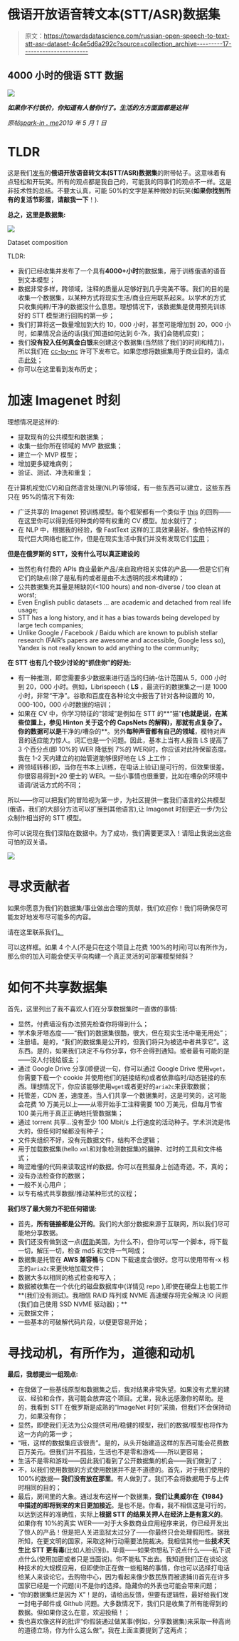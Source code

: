 # 俄语开放语音转文本(STT/ASR)数据集

> 原文：<https://towardsdatascience.com/russian-open-speech-to-text-stt-asr-dataset-4c4e5d6a292c?source=collection_archive---------17----------------------->

## 4000 小时的俄语 STT 数据

![](img/d9a47f0d915d03197beaf79193cbe01c.png)

***如果你不付铁价，你知道有人替你付了。生活的方方面面都是这样***

*原帖*[*spark-in . me*](https://spark-in.me/post/russian-open-stt-part1)*2019 年 5 月 1 日*

# TLDR

这是我们[发布](https://github.com/snakers4/open_stt/)的**俄语开放语音转文本(STT/ASR)数据集**的附带帖子。这意味着有点轻松和开玩笑。所有的观点都是我自己的，可能我的同事们的观点不一样。这是非技术性的总结。不要太认真，可能 50%的文字是某种微妙的玩笑(**如果你找到所有的复活节彩蛋，请敲我一下**！).

**总之，这里是数据集:**

![](img/c5999631f91fbaee70c68c4f9763ef33.png)

Dataset composition

TLDR:

*   我们已经收集并发布了一个具有**4000+小时**的数据集，用于训练俄语的语音到文本模型；
*   数据非常多样，跨领域，注释的质量从足够好到几乎完美不等。我们的目的是收集一个数据集，以某种方式将现实生活/商业应用联系起来。以学术的方式只收集纯粹/干净的数据没什么意思。理想情况下，该数据集是使用预先训练好的 STT 模型进行回购的第一步；
*   我们打算将这一数量增加到大约 10，000 小时，甚至可能增加到 20，000 小时，如果情况合适的话(我们知道如何达到 6-7k，我们会随机应变)；
*   我们**没有投入任何真金白银**来创建这个数据集(当然除了我们的时间和精力)，所以我们在 [cc-by-nc](https://creativecommons.org/licenses/by-nc/4.0/) 许可下发布它。如果您想将数据集用于商业目的，请点击[此处](https://github.com/snakers4/open_stt/#contacts)；
*   你可以在这里看到发布历史；

# 加速 Imagenet 时刻

理想情况是这样的:

*   提取现有的公共模型和数据集；
*   收集一些你所在领域的 MVP 数据集；
*   建立一个 MVP 模型；
*   增加更多疑难病例；
*   验证、测试、冲洗和重复；

在计算机视觉(CV)和自然语言处理(NLP)等领域，有一些东西可以建立，这些东西只在 95%的情况下有效:

*   广泛共享的 Imagenet 预训练模型。每个框架都有一个类似于 [this](https://github.com/Cadene/pretrained-models.pytorch) 的回购——在这里你可以得到任何种类的带有权重的 CV 模型。加水就行了；
*   在 NLP 中，根据我的经验，像 FastText 这样的工具效果最好。像伯特这样的现代巨大网络也能工作，但是在现实生活中我们并没有发现它们[实用](/complexity-generalization-computational-cost-in-nlp-modeling-of-morphologically-rich-languages-7fa2c0b45909)；

**但是在俄罗斯的 STT，没有什么可以真正建设的**

*   当然也有付费的 APIs 商业最新产品/来自政府相关实体的产品——但是它们有它们的缺点(除了是私有的或者是由不太透明的技术构建的)；
*   公共数据集充其量是稀缺的(<100 hours) and non-diverse / too clean at worst;
*   Even English public datasets … are academic and detached from real life usage;
*   STT has a long history, and it has a bias towards being developed by large tech companies;
*   Unlike Google / Facebook / Baidu which are known to publish stellar research (FAIR’s papers are awesome and accessible, Google less so), Yandex is not really known to add anything to the community;

**在 STT 也有几个较少讨论的“抓住你”的好处:**

*   有一种推测，即您需要多少数据来进行适当的归纳-估计范围从 5，000 小时到 20，000 小时。例如，Librispeech ( **LS** ，最流行的数据集之一)是 1000 小时，非常“干净”。谷歌和百度在各种论文中报告了针对各种设置的 10，000-100，000 小时数据的培训；
*   如果在 CV 中，你学习特征的“领域”是例如在 STT 的**“猫”**(也就是说，在某些位置上，参见 Hinton 关于这个的 CapsNets 的解释)，那就有点复杂了。你的数据可以是**干净的/嘈杂的**。另外**每种声音都有自己的领域**，模特对声音的适应能力惊人。词汇也是一个问题。因此，基本上当有人报告 LS 提高了 3 个百分点(即 10%的 WER 降低到 7%的 WER)时，你应该对此持保留态度。我在 1-2 天内建立的初始管道能够很好地在 LS 上工作；
*   跨领域转移(即，当你在书本上训练，在电话上验证)是可行的，但效果很差。你很容易得到+20 便士的 WER。一些小事情也很重要，比如在嘈杂的环境中语调/说话方式的不同；

所以——你可以把我们的冒险视为第一步，为社区提供一套我们语言的公共模型(俄语，我们的大部分方法可以扩展到其他语言),让 Imagenet 时刻更近一步/为公众制作相当好的 STT 模型。

你可以说现在我们深陷在数据中。为了成功，我们需要更深入！请阻止我说出这些可怕的双关语。

![](img/13dff0fc7071eb942190aabb1b41d319.png)

# 寻求贡献者

如果你愿意为我们的数据集/事业做出合理的贡献，我们欢迎你！我们将确保尽可能友好地发布尽可能多的内容。

请在这里联系我们[。](https://github.com/snakers4/open_stt/#contacts)

可以这样框。如果 4 个人(不是只在这个项目上花费 100%的时间)可以有所作为，那么你的加入可能会使天平向构建一个真正灵活的可部署模型倾斜？

# 如何不共享数据集

首先，这里列出了我不喜欢人们在分享数据集时一直做的事情:

*   显然，付费墙没有办法预先检查你将得到什么；
*   学术象牙塔态度——“我们的数据集很酷，很大，但在现实生活中毫无用处”；
*   注册墙。是的，“我们的数据集是公开的，但我们将只为被选中者共享它”。这东西。是的，如果我们决定不与你分享，你不会得到通知。或者最有可能的是——没人付钱给版主；
*   通过 Google Drive 分享(顺便说一句，你可以通过 Google Drive 使用`wget`，你需要下载一个 cookie 并使用他们的链接结构)或者依靠临时/动态链接的东西。理想情况下，你应该能够使用`wget`或者更好的`aria2c`来获取数据；
*   托管差，CDN 差，速度差。当人们共享一个数据集时，这是可笑的，这可能会花费 10 万美元以上——从零开始手工注释需要 100 万美元，但每月节省 100 美元用于真正正确地托管数据集；
*   通过 torrent 共享…没有至少 100 Mbit/s 上行速度的活动种子。学术洪流是伟大的，但任何时候都没有种子；
*   文件夹组织不好，没有元数据文件，结构不合逻辑；
*   用于加载数据集(hello `xml`和对象检测数据集)的臃肿、过时的工具和文件格式；
*   晦涩难懂的代码来读取这样的数据。你可以在熊猫身上创造奇迹。不，真的；
*   没有办法检查你的数据；
*   一般不关心用户；
*   以专有格式共享数据/推动某种形式的议程；

**我们尽了最大努力不犯任何错误:**

*   首先，**所有链接都是公开的**。我们的大部分数据来源于互联网，所以我们尽可能地分享数据。
*   我们还没有做到这一点([帮助](https://github.com/snakers4/open_stt/issues/2)美国，为什么不)，但你可以写一个脚本，将下载一切，解压一切，检查 md5 和文件一气呵成；
*   数据集是托管在 **AWS 兼容桶**与 CDN 下载速度会很好。您可以使用带有-x 标志的`aria2c`来更快地加载文件；
*   数据大多以相同的格式检查和写入；
*   数据被收集在一个优化的磁盘数据库中(详情见 repo ),即使在硬盘上也能工作**(我们没有测试)。我相信 RAID 阵列或 NVME 高速缓存将完全解决 IO 问题(我们自己使用 SSD NVME 驱动器)；**
*   元数据文件；
*   一些基本的可破解代码片段，以便更容易开始；

# 寻找动机，有所作为，道德和动机

**最后，我想提出一组观点:**

*   在我做了一些基线原型和数据集之后，我对结果非常失望。如果没有尤里的建议、经验和合作，我可能会放弃这个项目。尤里，我永远感激你的帮助。是的，我看到 STT 在俄罗斯是成熟的“ImageNet 时刻”采摘，但我们不会保持动力，如果没有你；
*   显然，即使我们无法为公众提供可用/稳健的模型，我们的数据/模型也将作为这一方向的第一步；
*   “哦，这样的数据集应该很贵”。是的，从头开始建造这样的东西可能会花费数百万美元。但我们并不孤独，生活也不是零和游戏——所以更容易；
*   生活不是零和游戏——因此我们看到了公开数据集的机会——我们做到了；
*   不，以我们使用数据的方式使用数据并不是不道德的。首先，对于我们使用的 100%的数据— **我们没有放在那里**。有人做到了。我们不会将数据用于与上传时相同的目的；
*   最后，房间里的大象。通过发布这样一个数据集，**我们让奥威尔在《1984》中描述的即将到来的末日更加接近**。是也不是。你看，我不相信这是可行的，以达到这样的准确性，实际上**根据 STT 的结果关押人在经济上是有意义的**。如果你有 10%的真实 WER——对于大多数商业应用程序来说，你已经开发出了惊人的产品！但是把人关进监狱太过分了——你最终只会处理假阳性。据我所知，在更文明的国家，采取这种行动需要法院裁决。我相信其他一些**技术天生比 STT 更有毒**(比如人脸识别)。毕竟——如果你想私下说点什么——私下说点什么(使用加密或者只是当面说)。你不能私下出去。我知道我们正在谈论这种技术的大规模应用，但即使你正在做一些粗略的事情，你也可以选择打电话给某人来谈论它。去购物中心，因为看起来像少数民族而被逮捕(I)首先在许多国家已经是一个问题(ii)不是你的选择。隐藏你的外表也可能会带来问题；
*   “你的数据集烂是因为 X”！是的，请给出反馈，但要有逻辑性，最好给我们发一封电子邮件或 Github 问题。大多数情况下，我们只是收集了所有能得到的数据。但如果你这么在意，欢迎投稿！；
*   我也喜欢像这样的批评“你假装通过做某事(例如，分享数据集)来采取一种高尚的道德立场，你为什么这么做”。我在上面主要提到了这两点；